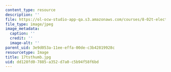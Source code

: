 ```yaml
---
content_type: resource
description: ''
file: https://ol-ocw-studio-app-qa.s3.amazonaws.com/courses/8-02t-electricity-and-magnetism-spring-2005/dd128fd07885a352d7a0c5b94f58f6bd_17tsthumb.jpg
file_type: image/jpeg
image_metadata:
  caption: ''
  credit: ''
  image-alt: ''
parent_uid: 3e9d053a-11ee-effa-00de-c3b42819928c
resourcetype: Image
title: 17tsthumb.jpg
uid: dd128fd0-7885-a352-d7a0-c5b94f58f6bd
---
```

